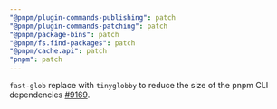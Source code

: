```yaml
---
"@pnpm/plugin-commands-publishing": patch
"@pnpm/plugin-commands-patching": patch
"@pnpm/package-bins": patch
"@pnpm/fs.find-packages": patch
"@pnpm/cache.api": patch
"pnpm": patch
---
```


`fast-glob` replace with `tinyglobby` to reduce the size of the pnpm CLI dependencies [#9169](https://github.com/pnpm/pnpm/pull/9169).
